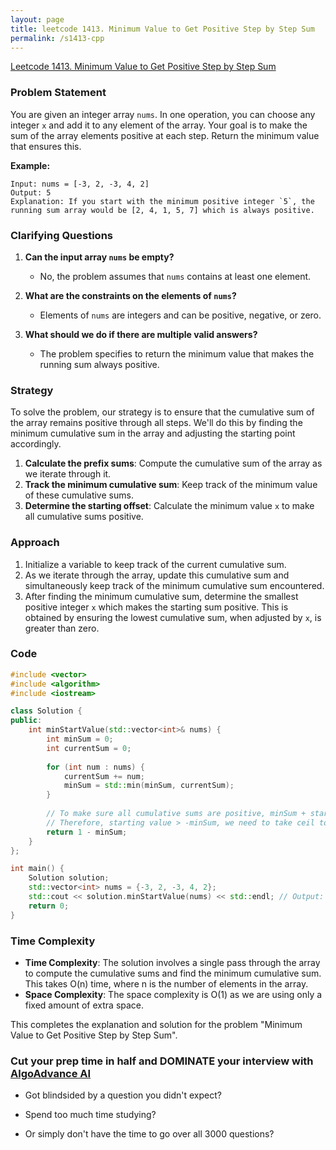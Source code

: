 ```yaml
---
layout: page
title: leetcode 1413. Minimum Value to Get Positive Step by Step Sum
permalink: /s1413-cpp
---
```

[Leetcode 1413. Minimum Value to Get Positive Step by Step Sum](https://algoadvance.github.io/algoadvance/l1413)
### Problem Statement
You are given an integer array `nums`. In one operation, you can choose any integer `x` and add it to any element of the array. Your goal is to make the sum of the array elements positive at each step. Return the minimum value that ensures this.

**Example:**
```
Input: nums = [-3, 2, -3, 4, 2]
Output: 5
Explanation: If you start with the minimum positive integer `5`, the running sum array would be [2, 4, 1, 5, 7] which is always positive.
```

### Clarifying Questions
1. **Can the input array `nums` be empty?**
   - No, the problem assumes that `nums` contains at least one element.
   
2. **What are the constraints on the elements of `nums`?**
   - Elements of `nums` are integers and can be positive, negative, or zero.

3. **What should we do if there are multiple valid answers?**
   - The problem specifies to return the minimum value that makes the running sum always positive.

### Strategy
To solve the problem, our strategy is to ensure that the cumulative sum of the array remains positive through all steps. We'll do this by finding the minimum cumulative sum in the array and adjusting the starting point accordingly.

1. **Calculate the prefix sums**: Compute the cumulative sum of the array as we iterate through it.
2. **Track the minimum cumulative sum**: Keep track of the minimum value of these cumulative sums.
3. **Determine the starting offset**: Calculate the minimum value `x` to make all cumulative sums positive.

### Approach
1. Initialize a variable to keep track of the current cumulative sum.
2. As we iterate through the array, update this cumulative sum and simultaneously keep track of the minimum cumulative sum encountered.
3. After finding the minimum cumulative sum, determine the smallest positive integer `x` which makes the starting sum positive. This is obtained by ensuring the lowest cumulative sum, when adjusted by `x`, is greater than zero.

### Code
```cpp
#include <vector>
#include <algorithm>
#include <iostream>

class Solution {
public:
    int minStartValue(std::vector<int>& nums) {
        int minSum = 0;
        int currentSum = 0;
        
        for (int num : nums) {
            currentSum += num;
            minSum = std::min(minSum, currentSum);
        }
        
        // To make sure all cumulative sums are positive, minSum + starting value should be > 0.
        // Therefore, starting value > -minSum, we need to take ceil to make it positive integer
        return 1 - minSum;
    }
};

int main() {
    Solution solution;
    std::vector<int> nums = {-3, 2, -3, 4, 2};
    std::cout << solution.minStartValue(nums) << std::endl; // Output: 5
    return 0;
}
```

### Time Complexity
- **Time Complexity**: The solution involves a single pass through the array to compute the cumulative sums and find the minimum cumulative sum. This takes O(n) time, where n is the number of elements in the array.
- **Space Complexity**: The space complexity is O(1) as we are using only a fixed amount of extra space.

This completes the explanation and solution for the problem "Minimum Value to Get Positive Step by Step Sum".


### Cut your prep time in half and DOMINATE your interview with [AlgoAdvance AI](https://algoAdvance.com)

- Got blindsided by a question you didn't expect?

- Spend too much time studying?

- Or simply don't have the time to go over all 3000 questions?

